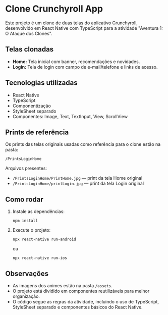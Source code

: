 # Clone Crunchyroll App

Este projeto é um clone de duas telas do aplicativo Crunchyroll, desenvolvido em React Native com TypeScript para a atividade "Aventura 1: O Ataque dos Clones".

## Telas clonadas

- **Home:** Tela inicial com banner, recomendações e novidades.
- **Login:** Tela de login com campo de e-mail/telefone e links de acesso.

## Tecnologias utilizadas

- React Native
- TypeScript
- Componentização
- StyleSheet separado
- Componentes: Image, Text, TextInput, View, ScrollView

## Prints de referência

Os prints das telas originais usadas como referência para o clone estão na pasta:

```
/PrintsLoginHome
```

Arquivos presentes:
- `/PrintsLoginHome/PrintHome.jpg` — print da tela Home original
- `/PrintsLoginHome/printLogin.jpg` — print da tela Login original

## Como rodar

1. Instale as dependências:
   ```
   npm install
   ```
2. Execute o projeto:
   ```
   npx react-native run-android
   ```
   ou
   ```
   npx react-native run-ios
   ```

## Observações

- As imagens dos animes estão na pasta `/assets`.
- O projeto está dividido em componentes reutilizáveis para melhor organização.
- O código segue as regras da atividade, incluindo o uso de TypeScript, StyleSheet separado e componentes básicos do React Native.
